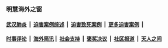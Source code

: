 
### 明慧海外之窗

####  [武汉肺炎](indexes/365.md?t=02100800) &nbsp;|&nbsp;  [迫害案例综述](indexes/328.md?t=02100800) &nbsp;|&nbsp; [迫害致死案例](indexes/277.md?t=02100800)  &nbsp;|&nbsp; [更多迫害案例](indexes/81.md?t=02100800)  &nbsp;|&nbsp; 
####  [时事评论](indexes/19.md?t=02100800) &nbsp;|&nbsp; [海外简讯](indexes/245.md?t=02100800)&nbsp;|&nbsp;  [社会支持](indexes/140.md?t=02100800) &nbsp;|&nbsp; [褒奖决议](indexes/282.md?t=02100800) &nbsp;|&nbsp; [社区报道](indexes/91.md?t=02100800)  &nbsp;|&nbsp; [天人之间](indexes/78.md?t=02100800) 

